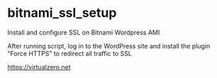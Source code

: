 # bitnami_ssl_setup
Install and configure SSL on Bitnami Wordpress AMI

After running script, log in to the WordPress site and install the plugin "Force HTTPS" to redirect all traffic to SSL

https://virtualzero.net
